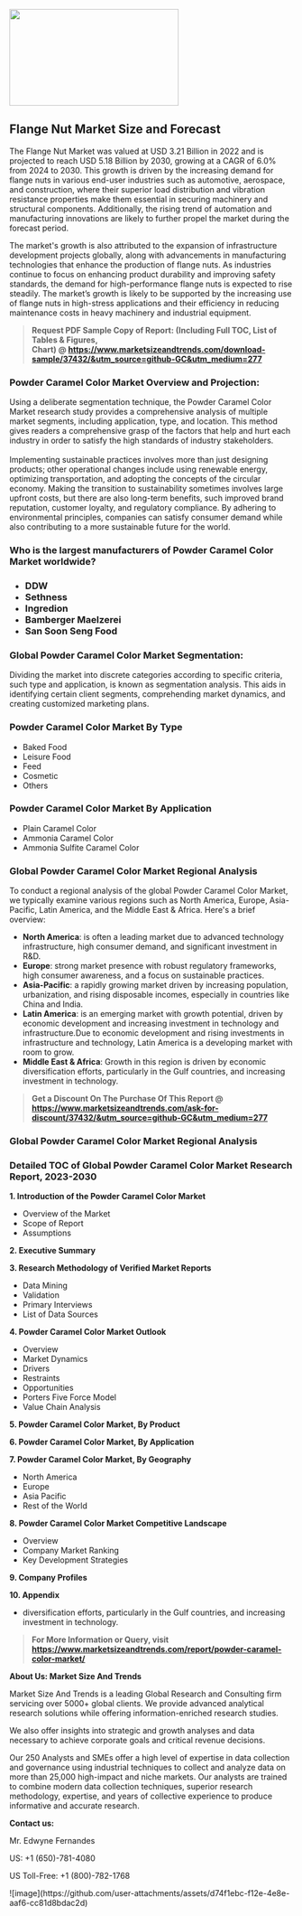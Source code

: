 <p><img class="alignnone size-medium wp-image-20088" src="https://ffe5etoiles.com/wp-content/uploads/2024/12/MST1-300x171.png" alt="" width="300" height="171" /></p><h2>Flange Nut Market Size and Forecast</h2><p>The Flange Nut Market was valued at USD 3.21 Billion in 2022 and is projected to reach USD 5.18 Billion by 2030, growing at a CAGR of 6.0% from 2024 to 2030. This growth is driven by the increasing demand for flange nuts in various end-user industries such as automotive, aerospace, and construction, where their superior load distribution and vibration resistance properties make them essential in securing machinery and structural components. Additionally, the rising trend of automation and manufacturing innovations are likely to further propel the market during the forecast period.</p><p>The market's growth is also attributed to the expansion of infrastructure development projects globally, along with advancements in manufacturing technologies that enhance the production of flange nuts. As industries continue to focus on enhancing product durability and improving safety standards, the demand for high-performance flange nuts is expected to rise steadily. The market’s growth is likely to be supported by the increasing use of flange nuts in high-stress applications and their efficiency in reducing maintenance costs in heavy machinery and industrial equipment.</p></p><blockquote id="" class=""><strong>Request PDF Sample Copy of Report: (Including Full TOC, List of Tables &amp; Figures, Chart)&nbsp;@&nbsp;<strong><a href="https://www.marketsizeandtrends.com/download-sample/37432/&utm_source=github-GC&utm_medium=277" target="_blank">https://www.marketsizeandtrends.com/download-sample/37432/&utm_source=github-GC&utm_medium=277</a></strong></strong></blockquote><h3 id="" class="">Powder Caramel Color Market&nbsp;Overview and Projection:</h3><p id="" class="">Using a deliberate segmentation technique, the Powder Caramel Color Market research study provides a comprehensive analysis of multiple market segments, including application, type, and location. This method gives readers a comprehensive grasp of the factors that help and hurt each industry in order to satisfy the high standards of industry stakeholders. <br /> <br />Implementing sustainable practices involves more than just designing products; other operational changes include using renewable energy, optimizing transportation, and adopting the concepts of the circular economy. Making the transition to sustainability sometimes involves large upfront costs, but there are also long-term benefits, such improved brand reputation, customer loyalty, and regulatory compliance. By adhering to environmental principles, companies can satisfy consumer demand while also contributing to a more sustainable future for the world.</p><h3 id="" class="">Who is the largest manufacturers of&nbsp;Powder Caramel Color Market worldwide?</h3><h3 class=""><p><ul><li>DDW </li><li> Sethness </li><li> Ingredion </li><li> Bamberger Maelzerei </li><li> San Soon Seng Food</li></ul></p></h3><h3 id="" class="">Global&nbsp;Powder Caramel Color Market Segmentation:</h3><p id="" class="">Dividing the market into discrete categories according to specific criteria, such type and application, is known as segmentation analysis. This aids in identifying certain client segments, comprehending market dynamics, and creating customized marketing plans.</p><h3 id="" class="">Powder Caramel Color Market&nbsp;By Type</h3><p><p><ul><li>Baked Food </li><li> Leisure Food </li><li> Feed </li><li> Cosmetic </li><li> Others</p></li></ul></p></p><h3 id="" class="">Powder Caramel Color Market&nbsp;By Application</h3><p class=""><p><ul><li>Plain Caramel Color </li><li> Ammonia Caramel Color </li><li> Ammonia Sulfite Caramel Color</li></ul></p></p><h3 id="" class="">Global Powder Caramel Color Market Regional Analysis</h3><p id="" class="">To conduct a regional analysis of the global Powder Caramel Color Market, we typically examine various regions such as North America, Europe, Asia-Pacific, Latin America, and the Middle East &amp; Africa. Here's a brief overview:</p><ul><li><strong>North America</strong>: is often a leading market due to advanced technology infrastructure, high consumer demand, and significant investment in R&amp;D.</li><li><strong>Europe</strong>: strong market presence with robust regulatory frameworks, high consumer awareness, and a focus on sustainable practices.</li><li><strong>Asia-Pacific</strong>: a rapidly growing market driven by increasing population, urbanization, and rising disposable incomes, especially in countries like China and India.</li><li><strong>Latin America</strong>: is an emerging market with growth potential, driven by economic development and increasing investment in technology and infrastructure.Due to economic development and rising investments in infrastructure and technology, Latin America is a developing market with room to grow.</li><li><strong>Middle East &amp; Africa</strong>: Growth in this region is driven by economic diversification efforts, particularly in the Gulf countries, and increasing investment in technology.</li></ul><blockquote id="" class=""><strong>Get a Discount On The Purchase Of This Report @ <strong><a href="https://www.marketsizeandtrends.com/ask-for-discount/37432/&utm_source=github-GC&utm_medium=277" target="_blank">https://www.marketsizeandtrends.com/ask-for-discount/37432/&utm_source=github-GC&utm_medium=277</a></strong></strong></blockquote><h3 id="" class="">Global Powder Caramel Color Market Regional Analysis</h3><h3 id="" class="">Detailed TOC of Global Powder Caramel Color Market Research Report, 2023-2030</h3><p id="" class=""><strong>1. Introduction of the Powder Caramel Color Market</strong></p><ul><li>Overview of the Market</li><li>Scope of Report</li><li>Assumptions</li></ul><p id="" class=""><strong>2. Executive Summary</strong></p><p id="" class=""><strong>3. Research Methodology of Verified Market Reports</strong></p><ul><li>Data Mining</li><li>Validation</li><li>Primary Interviews</li><li>List of Data Sources</li></ul><p id="" class=""><strong>4. Powder Caramel Color Market Outlook</strong></p><ul><li>Overview</li><li>Market Dynamics</li><li>Drivers</li><li>Restraints</li><li>Opportunities</li><li>Porters Five Force Model</li><li>Value Chain Analysis</li></ul><p id="" class=""><strong>5. Powder Caramel Color Market, By Product</strong></p><p id="" class=""><strong>6. Powder Caramel Color Market, By Application</strong></p><p id="" class=""><strong>7. Powder Caramel Color Market, By Geography</strong></p><ul><li>North America</li><li>Europe</li><li>Asia Pacific</li><li>Rest of the World</li></ul><p id="" class=""><strong>8. Powder Caramel Color Market Competitive Landscape</strong></p><ul><li>Overview</li><li>Company Market Ranking</li><li>Key Development Strategies</li></ul><p id="" class=""><strong>9. Company Profiles</strong></p><p id="" class=""><strong>10. Appendix</strong></p><ul><li>diversification efforts, particularly in the Gulf countries, and increasing investment in technology.</li></ul><blockquote id="" class=""><strong>For More Information or Query, visit <strong><strong><a href="https://www.marketsizeandtrends.com/report/powder-caramel-color-market/" target="_blank">https://www.marketsizeandtrends.com/report/powder-caramel-color-market/</a></strong></strong></strong></blockquote><p id="" class=""><strong>About Us: Market Size And Trends</strong></p><p id="" class="">Market Size And Trends is a leading Global Research and Consulting firm servicing over 5000+ global clients. We provide advanced analytical research solutions while offering information-enriched research studies.</p><p id="" class="">We also offer insights into strategic and growth analyses and data necessary to achieve corporate goals and critical revenue decisions.</p><p id="" class="">Our 250 Analysts and SMEs offer a high level of expertise in data collection and governance using industrial techniques to collect and analyze data on more than 25,000 high-impact and niche markets. Our analysts are trained to combine modern data collection techniques, superior research methodology, expertise, and years of collective experience to produce informative and accurate research.</p><p id="" class=""><strong>Contact us:</strong></p><p id="" class="">Mr. Edwyne Fernandes</p><p id="" class="">US: +1 (650)-781-4080</p><p id="" class="">US Toll-Free: +1 (800)-782-1768</p>
![image](https://github.com/user-attachments/assets/d74f1ebc-f12e-4e8e-aaf6-cc81d8bdac2d)
